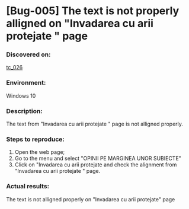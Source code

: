 # **[Bug-005] The text is not properly alligned on "Invadarea cu arii protejate " page**

### **Discovered on:**

[tc_026](https://github.com/AlexandraAncaGabor/go-green-resources-testing-project/blob/main/test-cases.md/tc-026.md)

### **Environment:**

Windows 10

### **Description:**

The text from "Invadarea cu arii protejate " page is not alligned properly.

### **Steps to reproduce:**

1.  Open the web page;
2.  Go to the menu and select "OPINII PE MARGINEA UNOR SUBIECTE"
3.  Click on "Invadarea cu arii protejate and check the alignment from "Invadarea cu arii protejate " page.

### **Actual results:**

The text is not alligned properly on "Invadarea cu arii protejate" page
